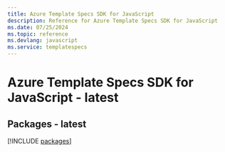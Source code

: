 ```yaml
---
title: Azure Template Specs SDK for JavaScript
description: Reference for Azure Template Specs SDK for JavaScript
ms.date: 07/25/2024
ms.topic: reference
ms.devlang: javascript
ms.service: templatespecs
---
```

# Azure Template Specs SDK for JavaScript - latest
## Packages - latest
[!INCLUDE [packages](template-specs-index.md)]